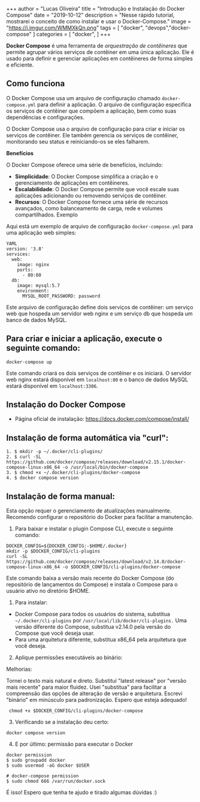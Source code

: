 +++
author = "Lucas Oliveira"
title = "Introdução e Instalação do Docker Compose"
date = "2019-10-12"
description = "Nesse rápido tutorial, mostrarei o conceito de como instalar e usar o Docker-Compose."
image = "https://i.imgur.com/WMMXkQn.png"
tags = [
    "docker", "devops","docker-compose"
]
categories = [
    "docker",
]
+++

**Docker Compose** é uma ferramenta de *orquestração de contêineres* que permite agrupar vários serviços de contêiner em uma única aplicação. Ele é usado para definir e gerenciar aplicações em contêineres de forma simples e eficiente.

## **Como funciona**

O Docker Compose usa um arquivo de configuração chamado `docker-compose.yml` para definir a aplicação. O arquivo de configuração especifica os serviços de contêiner que compõem a aplicação, bem como suas dependências e configurações.

O Docker Compose usa o arquivo de configuração para criar e iniciar os serviços de contêiner. Ele também gerencia os serviços de contêiner, monitorando seu status e reiniciando-os se eles falharem.

**Benefícios**

O Docker Compose oferece uma série de benefícios, incluindo:

* **Simplicidade**: O Docker Compose simplifica a criação e o gerenciamento de aplicações em contêineres.
* **Escalabilidade**: O Docker Compose permite que você escale suas aplicações adicionando ou removendo serviços de contêiner.
* **Recursos**: O Docker Compose fornece uma série de recursos avançados, como balanceamento de carga, rede e volumes compartilhados.
Exemplo

Aqui está um exemplo de arquivo de configuração `docker-compose.yml` para uma aplicação web simples:

```
YAML
version: '3.8'
services:
  web:
    image: nginx
    ports:
      - 80:80
  db:
    image: mysql:5.7
    environment:
      MYSQL_ROOT_PASSWORD: password
```

Este arquivo de configuração define dois serviços de contêiner: um serviço web que hospeda um servidor web nginx e um serviço db que hospeda um banco de dados MySQL.

## **Para criar e iniciar a aplicação, execute o seguinte comando**:

```
docker-compose up
```

Este comando criará os dois serviços de contêiner e os iniciará. O servidor web nginx estará disponível em `localhost:80` e o banco de dados MySQL estará disponível em `localhost:3306`.

## Instalação do Docker Compose

* Página oficial de instalação: https://docs.docker.com/compose/install/

## **Instalação de forma automática via "curl"**:

```
1. $ mkdir -p ~/.docker/cli-plugins/
2. $ curl -SL https://github.com/docker/compose/releases/download/v2.15.1/docker-compose-linux-x86_64 -o /usr/local/bin/docker-compose
3. $ chmod +x ~/.docker/cli-plugins/docker-compose
4. $ docker compose version
```

## **Instalação de forma manual**:

Esta opção requer o gerenciamento de atualizações manualmente. Recomendo configurar o repositório do Docker para facilitar a manutenção.

1. Para baixar e instalar o plugin Compose CLI, execute o seguinte comando:

```
DOCKER_CONFIG=${DOCKER_CONFIG:-$HOME/.docker}
mkdir -p $DOCKER_CONFIG/cli-plugins
curl -SL https://github.com/docker/compose/releases/download/v2.14.0/docker-compose-linux-x86_64 -o $DOCKER_CONFIG/cli-plugins/docker-compose
```

Este comando baixa a versão mais recente do Docker Compose (do repositório de lançamentos do Compose) e instala o Compose para o usuário ativo no diretório $HOME.

1. Para instalar:

* Docker Compose para todos os usuários do sistema, substitua `~/.docker/cli-plugins` por `/usr/local/lib/docker/cli-plugins.`
Uma versão diferente do Compose, substitua v2.14.0 pela versão do Compose que você deseja usar.
* Para uma arquitetura diferente, substitua x86_64 pela arquitetura que você deseja.

2. Aplique permissões executáveis ao binário:

Melhorias:

Tornei o texto mais natural e direto.
Substituí "latest release" por "versão mais recente" para maior fluidez.
Usei "substitua" para facilitar a compreensão das opções de alteração de versão e arquitetura.
Escrevi "binário" em minúsculo para padronização.
Espero que esteja adequado!

```
 chmod +x $DOCKER_CONFIG/cli-plugins/docker-compose
```

3. Verificando se a instalação deu certo:

```
docker compose version
```

4. E por último: permissão para executar o Docker

```
docker permission
$ sudo groupadd docker
$ sudo usermod -aG docker $USER

# docker-compose permission
$ sudo chmod 666 /var/run/docker.sock
```


É isso! Espero que tenha te ajudo e tirado algumas dúvidas :)